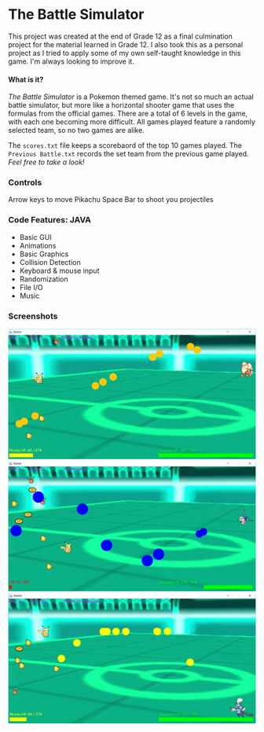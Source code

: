 # The Battle Simulator
This project was created at the end of Grade 12 as a final culmination project for the material learned in Grade 12. I also took this as a personal project as I tried to apply some of my own self-taught knowledge in this game. I'm always looking to improve it.

#### What is it?
*The Battle Simulator* is a Pokemon themed game. It's not so much an actual battle simulator, but more like a horizontal shooter game that uses the formulas from the official games. There are a total of 6 levels in the game, with each one becoming more difficult. All games played feature a randomly selected team, so no two games are alike. 

The `scores.txt` file keeps a scorebaord of the top 10 games played.
The `Previous Battle.txt` records the set team from the previous game played.
_Feel free to take a look!_

### Controls
Arrow keys to move Pikachu
Space Bar to shoot you projectiles

### Code Features: JAVA
* Basic GUI
* Animations
* Basic Graphics
* Collision Detection
* Keyboard & mouse input
* Randomization
* File I/O
* Music

### Screenshots
![Early Game](https://github.com/KenTjie/battle-simulator/blob/master/screenshots/early%20game.png)
![Mid Game](https://github.com/KenTjie/battle-simulator/blob/master/screenshots/mid%20game.png)
![Late Game](https://github.com/KenTjie/battle-simulator/blob/master/screenshots/late%20game.png)
